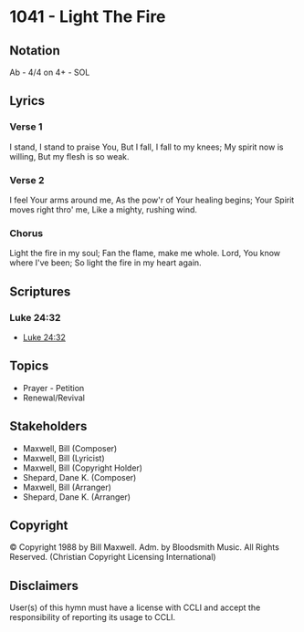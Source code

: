 # 1041 - Light The Fire

## Notation

Ab - 4/4 on 4+ - SOL

## Lyrics

### Verse 1

I stand, I stand to praise You, But I fall, I fall to my knees; My spirit now  is willing, But my flesh is so weak.

### Verse 2

I feel Your arms around me, As the pow'r of Your healing begins; Your Spirit moves right thro' me, Like a mighty, rushing wind.

### Chorus

Light the fire in my soul; Fan the flame, make me whole. Lord, You know where I've been; So light the fire in my heart again.


## Scriptures

### Luke 24:32

- [Luke 24:32](https://www.biblegateway.com/passage/?search=Luke%2024%3A32)


## Topics

- Prayer - Petition
- Renewal/Revival

## Stakeholders

- Maxwell, Bill (Composer)
- Maxwell, Bill (Lyricist)
- Maxwell, Bill (Copyright Holder)
- Shepard, Dane K. (Composer)
- Maxwell, Bill (Arranger)
- Shepard, Dane K. (Arranger)

## Copyright

© Copyright 1988 by Bill Maxwell. Adm. by Bloodsmith Music. All Rights Reserved.
(Christian Copyright Licensing International)

## Disclaimers

User(s) of this hymn must have a license with CCLI and accept the responsibility of reporting its usage to CCLI.

